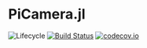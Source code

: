 # PiCamera.jl

![Lifecycle](https://img.shields.io/badge/lifecycle-experimental-orange.svg)<!--
![Lifecycle](https://img.shields.io/badge/lifecycle-maturing-blue.svg)
![Lifecycle](https://img.shields.io/badge/lifecycle-stable-green.svg)
![Lifecycle](https://img.shields.io/badge/lifecycle-retired-orange.svg)
![Lifecycle](https://img.shields.io/badge/lifecycle-archived-red.svg)
![Lifecycle](https://img.shields.io/badge/lifecycle-dormant-blue.svg) -->
[![Build Status](https://travis-ci.com/yakir12/PiCamera.jl.svg?branch=master)](https://travis-ci.com/yakir12/PiCamera.jl)
[![codecov.io](http://codecov.io/github/yakir12/PiCamera.jl/coverage.svg?branch=master)](http://codecov.io/github/yakir12/PiCamera.jl?branch=master)
